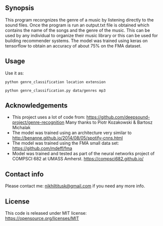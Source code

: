 ## Synopsis

This program recongnizes the genre of a music by listening directly to the sound files. Once the program is run an output.txt file is obtained which contains the name of the songs and the genre of the music. This can be used by any individual to organize their music library or this can be used for building recommender systems. The model was trained using keras on tensorflow to obtain an accuracy of about 75% on the FMA dataset. 
## Usage


Use it as:

`python genre_classification location extension`

`python genre_classification.py data/genres mp3`



## Acknowledgements

* This project uses a lot of code from: https://github.com/deepsound-project/genre-recognition Many thanks to  Piotr Kozakowski & Bartosz Michalak
* The model was trained using an architecture very similar to http://benanne.github.io/2014/08/05/spotify-cnns.html
* The model was trained using the FMA small data set: https://github.com/mdeff/fma
* Model was trained and tested as part of the neural networks project of COMPSCI 682 at UMASS Amherst. https://compsci682.github.io/

## Contact info

Please contact me: nikhiltitusk@gmail.com if you need any more info.
## License

This code is released under MIT license: https://opensource.org/licenses/MIT